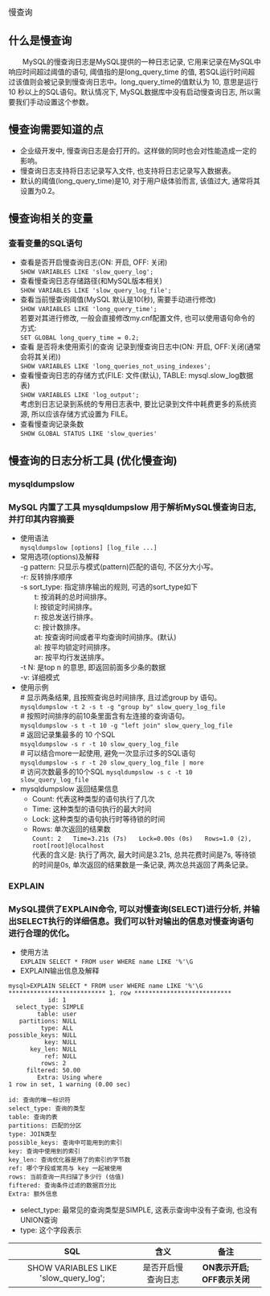 <font size="3">慢查询</font>  
## 什么是慢查询
　　MySQL的慢查询日志是MySQL提供的一种日志记录, 它用来记录在MySQL中响应时间超过阈值的语句, 阈值指的是long_query_time 的值, 
若SQL运行时间超过该值则会被记录到慢查询日志中。long_query_time的值默认为 10, 意思是运行 10 秒以上的SQL语句。默认情况下, MySQL数据库中没有启动慢查询日志, 所以需要我们手动设置这个参数。    
## 慢查询需要知道的点
- 企业级开发中, 慢查询日志是会打开的。这样做的同时也会对性能造成一定的影响。
- 慢查询日志支持将日志记录写入文件, 也支持将日志记录写入数据表。
- 默认的阈值(long_query_time)是10, 对于用户级体验而言, 该值过大, 通常将其设置为0.2。
## 慢查询相关的变量
### 查看变量的SQL语句
- 查看是否开启慢查询日志(ON: 开启, OFF: 关闭)  
`SHOW VARIABLES LIKE 'slow_query_log';`
- 查看慢查询日志存储路径(和MySQL版本相关)  
`SHOW VARIABLES LIKE 'slow_query_log_file';`
- 查看当前慢查询阈值(MySQL 默认是10(秒), 需要手动进行修改)  
`SHOW VARIABLES LIKE 'long_query_time';`  
若要对其进行修改, 一般会直接修改my.cnf配置文件, 也可以使用语句命令的方式:    
`SET GLOBAL long_query_time = 0.2;`
- 查看 是否将未使用索引的查询 记录到慢查询日志中(ON: 开启, OFF:关闭(通常会将其关闭))  
`SHOW VARIABLES LIKE 'long_queries_not_using_indexes';`
- 查看慢查询日志的存储方式(FILE: 文件(默认), TABLE: mysql.slow_log数据表)  
`SHOW VARIABLES LIKE 'log_output';`  
考虑到日志记录到系统的专用日志表中, 要比记录到文件中耗费更多的系统资源, 所以应该存储方式设置为 FILE。
- 查看慢查询记录条数  
`SHOW GLOBAL STATUS LIKE 'slow_queries'`
## 慢查询的日志分析工具 (优化慢查询)
### mysqldumpslow
### MySQL 内置了工具 mysqldumpslow 用于解析MySQL慢查询日志, 并打印其内容摘要
- 使用语法  
`mysqldumpslow [options] [log_file ...]`
- 常用选项(options)及解释  
-g pattern: 只显示与模式(pattern)匹配的语句, 不区分大小写。  
-r: 反转排序顺序  
-s sort_type: 指定排序输出的规则, 可选的sort_type如下  
　　t: 按消耗的总时间排序。  
　　l: 按锁定时间排序。  
　　r: 按总发送行排序。  
　　c: 按计数排序。  
　　at: 按查询时间或者平均查询时间排序。(默认)  
　　al: 按平均锁定时间排序。  
　　ar: 按平均行发送排序。   
-t N: 是top n 的意思, 即返回前面多少条的数据  
-v: 详细模式
- 使用示例  
\#&nbsp;显示两条结果, 且按照查询总时间排序, 且过滤group by 语句。  
`mysqldumpslow -t 2 -s t -g "group by" slow_query_log_file`  
\#&nbsp;按照时间排序的前10条里面含有左连接的查询语句。  
`mysqldumpslow -s t -t 10 -g "left join" slow_query_log_file`  
\#&nbsp;返回记录集最多的 10 个SQL  
`msyqldumpslow -s r -t 10 slow_query_log_file`  
\#&nbsp;可以结合more一起使用, 避免一次显示过多的SQL语句  
`mysqldumpslow -s r -t 20 slow_query_log_file | more`  
\#&nbsp;访问次数最多的10个SQL
`mysqldumpslow -s c -t 10 slow_query_log_file`
- mysqldumpslow 返回结果信息
    + Count: 代表这种类型的语句执行了几次
    + Time: 这种类型的语句执行的最大时间
    + Lock: 这种类型的语句执行时等待锁的时间
    + Rows: 单次返回的结果数  
    `Count: 2　　Time=3.21s (7s)　　Lock=0.00s (0s)　　Rows=1.0 (2), root[root]@localhost`  
    代表的含义是: 执行了两次, 最大时间是3.21s, 总共花费时间是7s, 等待锁的时间是0s, 单次返回的结果数是一条记录, 两次总共返回了两条记录。   
### EXPLAIN
### MySQL提供了EXPLAIN命令, 可以对慢查询(SELECT)进行分析, 并输出SELECT执行的详细信息。我们可以针对输出的信息对慢查询语句进行合理的优化。
- 使用方法  
`EXPLAIN SELECT * FROM user WHERE name LIKE '%'\G`
- EXPLAIN输出信息及解释  
```
mysql>EXPLAIN SELECT * FROM user WHERE name LIKE '%'\G
*************************** 1. row ***************************
           id: 1
  select_type: SIMPLE
        table: user
   partitions: NULL
         type: ALL
possible_keys: NULL
          key: NULL
      key_len: NULL
          ref: NULL
         rows: 2
     filtered: 50.00
        Extra: Using where
1 row in set, 1 warning (0.00 sec) 
```
```
id: 查询的唯一标识符 
select_type: 查询的类型 
table: 查询的表 
partitions: 匹配的分区
type: JOIN类型
possible_keys: 查询中可能用到的索引
key: 查询中使用到的索引
key_len: 查询优化器是用了的索引的字节数
ref: 哪个字段或常亮与 key 一起被使用
rows: 当前查询一共扫描了多少行 (估值)
fiftered: 查询条件过滤的数据百分比
Extra: 额外信息
```    
- select_type: 最常见的查询类型是SIMPLE, 这表示查询中没有子查询, 也没有UNION查询  
- type: 这个字段表示  



|SQL                                  |含义              |备注                        |    
|:----:                               |:----:           |:----:                      |
|SHOW VARIABLES LIKE 'slow_query_log';|是否开启慢查询日志 |**ON表示开启; OFF表示关闭**|    